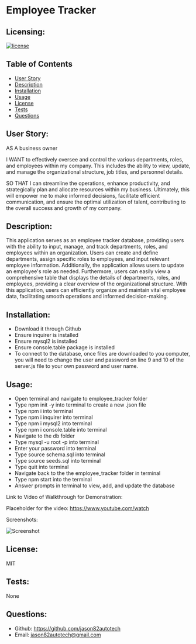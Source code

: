 # Employee Tracker

## Licensing:
[![license](https://img.shields.io/badge/license-MIT-blue)](https://shields.io)

## Table of Contents
- [User Story](#user-story)
- [Description](#description)
- [Installation](#installation)
- [Usage](#usage)
- [License](#license)
- [Tests](#tests)
- [Questions](#questions)

## User Story:
AS A business owner

I WANT to effectively oversee and control the various departments, roles, and employees within my company. This includes the ability to view, update, and manage the organizational structure, job titles, and personnel details.

SO THAT I can streamline the operations, enhance productivity, and strategically plan and allocate resources within my business. Ultimately, this will empower me to make informed decisions, facilitate efficient communication, and ensure the optimal utilization of talent, contributing to the overall success and growth of my company.

## Description:
This application serves as an employee tracker database, providing users with the ability to input, manage, and track departments, roles, and employees within an organization. Users can create and define departments, assign specific roles to employees, and input relevant employee information. Additionally, the application allows users to update an employee's role as needed. Furthermore, users can easily view a comprehensive table that displays the details of departments, roles, and employees, providing a clear overview of the organizational structure. With this application, users can efficiently organize and maintain vital employee data, facilitating smooth operations and informed decision-making.

## Installation:
- Download it through Github
- Ensure inquirer is installed
- Ensure mysql2 is installed
- Ensure console.table package is installed
- To connect to the database, once files are downloaded to you computer, you will need to change the user and password on line 9 and 10 of the server.js file to your own password and user name.

## Usage:
- Open terminal and navigate to employee_tracker folder
- Type npm init -y into terminal to create a new .json file
- Type npm i into terminal
- Type npm i inquirer into terminal
- Type npm i mysql2 into terminal
- Type npm i console.table into terminal
- Navigate to the db folder
- Type mysql -u root -p into terminal
- Enter your password into terminal
- Type source schema.sql into terminal
- Type source seeds.sql into terminal
- Type quit into terminal
- Navigate back to the the employee_tracker folder in terminal
- Type npm start into the terminal
- Answer prompts in terminal to view, add, and update the database

Link to Video of Walkthrough for Demonstration:

Placeholder for the video: https://www.youtube.com/watch


Screenshots:

![Screenshot](assets/img/screenshot1.png)




## License:
MIT

## Tests:
None

## Questions:
- Github: https://github.com/jason82autotech
- Email: jason82autotech@gmail.com 